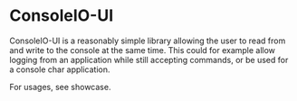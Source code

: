 # ConsoleIO-UI

ConsoleIO-UI is a reasonably simple library allowing the user to read from and write to the console at the same time. This could for example allow logging from an application while still accepting commands, or be used for a console char application.

For usages, see showcase.
